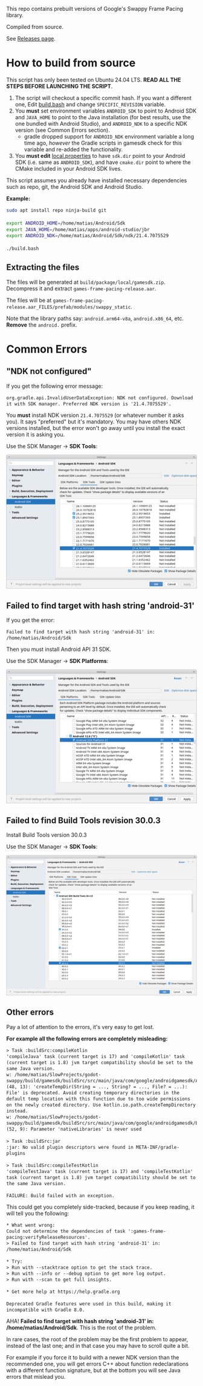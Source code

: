 This repo contains prebuilt versions of Google's Swappy Frame Pacing library.

Compiled from source.

See [Releases page](https://github.com/godotengine/godot-angle-static/releases).

# How to build from source

This script has only been tested on Ubuntu 24.04 LTS. **READ ALL THE STEPS BEFORE LAUNCHING THE SCRIPT**.

1. The script will checkout a specific commit hash. If you want a different one, Edit [build.bash](./build.bash) and change `SPECIFIC_REVISION` variable.
2. You **must** set environment variables `ANDROID_SDK` to point to Android SDK and `JAVA_HOME` to point to the Java installation (for best results, use the one bundled with Android Studio), and `ANDROID_NDK` to a specific NDK version (see Common Errors section).
   - gradle dropped support for `ANDROID_NDK` environment variable a long time ago, *however* the Gradle scripts in gamesdk check for this variable and re-added the functionality.
3. You **must edit** [local.properties](./local.properties) to have `sdk.dir` point to your Android SDK (i.e. same as `ANDROID_SDK`), and have `cmake.dir` point to where the CMake included in your Android SDK lives.

This script assumes you already have installed necessary dependencies such as repo, git, the Android SDK and Android Studio.

**Example:**

```bash
sudo apt install repo ninja-build git

export ANDROID_HOME=/home/matias/Android/Sdk
export JAVA_HOME=/home/matias/apps/android-studio/jbr
export ANDROID_NDK=/home/matias/Android/Sdk/ndk/21.4.7075529

./build.bash
```

## Extracting the files

The files will be generated at `build/package/local/gamesdk.zip`. Decompress it and extract `games-frame-pacing-release.aar`.

The files will be at `games-frame-pacing-release.aar_FILES/prefab/modules/swappy_static`.

Note that the library paths say: `android.arm64-v8a`, `android.x86_64`, etc. **Remove** the `android.` prefix.

# Common Errors

## "NDK not configured"

If you get the following error message:

```
org.gradle.api.InvalidUserDataException: NDK not configured. Download it with SDK manager. Preferred NDK version is '21.4.7075529'. 
```

You **must** install NDK version `21.4.7075529` (or whatever number it asks you). It says "preferred" but it's mandatory.
You may have others NDK versions installed, but the error won't go away until you install the exact version it is asking you.

Use the SDK Manager -> **SDK Tools**:

![](Docs/ndk_install.png)

## Failed to find target with hash string 'android-31'

If you get the error:

```
Failed to find target with hash string 'android-31' in: /home/matias/Android/Sdk
```

Then you must install Android API 31 SDK.

Use the SDK Manager -> **SDK Platforms**:

![](Docs/sdk_install.png)

## Failed to find Build Tools revision 30.0.3

Install Build Tools version 30.0.3

Use the SDK Manager -> **SDK Tools**:

![](Docs/build_tools.png)

## Other errors

Pay a lot of attention to the errors, it's very easy to get lost.

**For example all the following errors are completely misleading:**

```
> Task :buildSrc:compileKotlin
'compileJava' task (current target is 17) and 'compileKotlin' task (current target is 1.8) jvm target compatibility should be set to the same Java version.
w: /home/matias/SlowProjects/godot-swappy/build/gamesdk/buildSrc/src/main/java/com/google/androidgamesdk/AarPrefabPatcher.kt: (48, 13): 'createTempDir(String = ..., String? = ..., File? = ...): File' is deprecated. Avoid creating temporary directories in the default temp location with this function due to too wide permissions on the newly created directory. Use kotlin.io.path.createTempDirectory instead.
w: /home/matias/SlowProjects/godot-swappy/build/gamesdk/buildSrc/src/main/java/com/google/androidgamesdk/BuildInfoFile.kt: (52, 9): Parameter 'nativeLibraries' is never used

> Task :buildSrc:jar
:jar: No valid plugin descriptors were found in META-INF/gradle-plugins

> Task :buildSrc:compileTestKotlin
'compileTestJava' task (current target is 17) and 'compileTestKotlin' task (current target is 1.8) jvm target compatibility should be set to the same Java version.

FAILURE: Build failed with an exception.
```

This could get you completely side-tracked, because if you keep reading, it will tell you the following:

```
* What went wrong:
Could not determine the dependencies of task ':games-frame-pacing:verifyReleaseResources'.
> Failed to find target with hash string 'android-31' in: /home/matias/Android/Sdk

* Try:
> Run with --stacktrace option to get the stack trace.
> Run with --info or --debug option to get more log output.
> Run with --scan to get full insights.

* Get more help at https://help.gradle.org

Deprecated Gradle features were used in this build, making it incompatible with Gradle 8.0.
```

AHA! **Failed to find target with hash string 'android-31' in: /home/matias/Android/Sdk**. This is the root of the problem.

In rare cases, the root of the problem may be the first problem to appear, instead of the last one; and in that case you may have to scroll quite a bit.

For example if you force it to build with a newer NDK version than the recommended one, you will get errors C++ about function redeclarations with a different function signature, but at the bottom you will see Java errors that mislead you.
